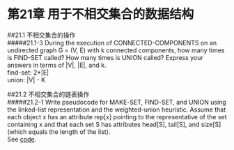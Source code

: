 第21章 用于不相交集合的数据结构
=
##21.1 不相交集合的操作  
#####21.1-3 During the execution of CONNECTED-COMPONENTS on an undirected graph G = (V, E) with k connected components, how many times is FIND-SET called? How many times is UNION called? Express your answers in terms of |V|, |E|, and k.  
find-set: 2*|E|  
union: |V| - K  

##21.2 不相交集合的链表操作  
#####21.2-1 Write pseudocode for MAKE-SET, FIND-SET, and UNION using the linked-list representation and the weighted-union heuristic. Assume that each object x has an attribute rep[x] pointing to the representative of the set containing x and that each set S has attributes head[S], tail[S], and size[S] (which equals the length of the list).  
See [code](https://github.com/zhuxiuwei/CLRS/blob/master/src/chap21_DisjointSets/DisjointSet.java).  


